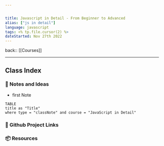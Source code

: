 ```yaml
---


title: Javascript in Detail - From Beginner to Advanced
alias: ["js in detail"]
language: javascript
tags: <% tp.file.cursor(2) %>
dateStarted: Nov 27th 2022
---
```


back::  [[Courses]]

___


## Class Index


### 📜 Notes and Ideas

-   first Note

```dataview
TABLE 
title as "Title"
where type = "classNote" and course = "JavaScript in Detail"
```



### 🔗 Github Project Links


### 📦 Resources
